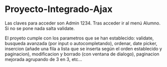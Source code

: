 # Proyecto-Integrado-Ajax

Las claves para acceder son Admin 1234. Tras acceder ir al menú Alumno. Si no se pone nada salta validate. 

El proyeto cumple con los parametros que se han establecido: validate, busqueda avanzada (por input o autocompletando), ordenar, date picker, insercion (añade una fila a lista que se inserta según el orden establecido y paginacion), modificacion y borrado (con ventana de dialogo), paginacion mejorada agrupando de 3 en 3, etc...

